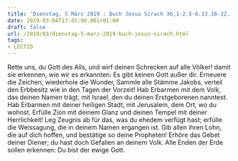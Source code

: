 ```yaml
---
title: 'Dienstag, 5 März 2019 : Buch Jesus Sirach 36,1-2.5-6.13.16-22.'
date: 2019-03-04T17:45:00.001+01:00
draft: false
url: /2019/03/dienstag-5-marz-2019-buch-jesus-sirach.html
tags: 
- LECTIO
---
```


Rette uns, du Gott des Alls, und wirf deinen Schrecken auf alle Völker! damit sie erkennen, wie wir es erkannten: Es gibt keinen Gott außer dir. Erneuere die Zeichen, wiederhole die Wunder, Sammle alle Stämme Jakobs, verteil den Erbbesitz wie in den Tagen der Vorzeit! Hab Erbarmen mit dem Volk, das deinen Namen trägt, mit Israel, den du deinen Erstgeborenen nanntest. Hab Erbarmen mit deiner heiligen Stadt, mit Jerusalem, dem Ort, wo du wohnst. Erfülle Zion mit deinem Glanz und deinen Tempel mit deiner Herrlichkeit! Leg Zeugnis ab für das, was du ehedem verfügt hast; erfülle die Weissagung, die in deinem Namen ergangen ist. Gib allen ihren Lohn, die auf dich hoffen, und bestätige so deine Propheten! Erhöre das Gebet deiner Diener; du hast doch Gefallen an deinem Volk. Alle Enden der Erde sollen erkennen: Du bist der ewige Gott.